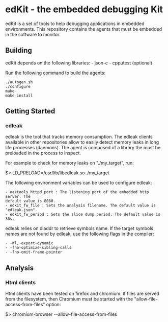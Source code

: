 # edKit - the embedded debugging Kit

edKit is a set of tools to help debugging applications in embedded environments.
This repository contains the agents that must be embedded in the software to
monitor.

## Building

edKit depends on the following libraries:
    - json-c
    - cpputest (optional)

Run the following command to build the agents:

    ./autogen.sh
    ./configure
    make
    make install

## Getting Started

### edleak

edleak is the tool that tracks memory consumption. The edleak clients available
in other repositories allow to easily detect memory leaks in long life processes
(daemons). The agent is composed of a library the must be preloaded in the
process to inspect.

For example to check for memory leaks on "./my_target", run:

   $> LD_PRELOAD=/usr/lib/libedleak.so ./my_target

The following environment variables can be used to configure edleak:

    - oaktools_httpd_port : The listening port of the embedded http server. The
    default value is 8080.
    - edkit_fw_file : Sets the analysis filename. The default value is
    "edleak.json".
    - edkit_fw_period : Sets the slice dump period. The default value is 30s.

edleak relies on dladdr to retrieve symbols name. If the target symbols names
are not found by edleak, use the following flags in the compiler:

    - -Wl,-export-dynamic
    - -fno-optimize-sibling-calls
    - -fno-omit-frame-pointer

## Analysis

### Html clients

Html clients have been tested on firefox and chromium. If files are served from
the filesystem, then Chromium must be started with the
"allow-file-access-from-files" option:

   $> chromium-browser --allow-file-access-from-files


